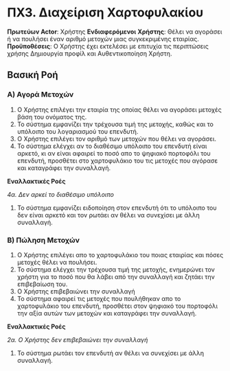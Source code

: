 # ΠΧ3. Διαχείριση Χαρτοφυλακίου

**Πρωτεύων Actor**: Χρήστης
**Ενδιαφερόμενοι**
**Χρήστης**: Θέλει να αγοράσει ή να πουλήσει έναν αριθμό μετοχών μιας συγκεκριμένης εταιρίας.  
**Προϋποθέσεις**: Ο Χρήστης έχει εκτελέσει με επιτυχία τις περιπτώσεις χρήσης Δημιουργία προφίλ και Αυθεντικοποίηση Χρήστη.

## Βασική Ροή

### Α) Αγορά Μετοχών

1. Ο Χρήστης επιλέγει την εταιρία της οποίας θέλει να αγοράσει μετοχές βάση του ονόματος της.
2. Το σύστημα εμφανίζει την τρέχουσα τιμή της μετοχής, καθώς και το υπόλοιπο του λογαριασμού του επενδυτή.
3. Ο Χρήστης επιλέγει τον αριθμό των μετοχών που θέλει να αγοράσει.
4. Το σύστημα ελέγχει αν το διαθέσιμο υπόλοιπο του επενδυτή είναι αρκετό, κι αν είναι αφαιρεί το ποσό απο το ψηφιακό πορτοφόλι του επενδυτή, προσθέτει στο χαρτοφυλάκιο του τις μετοχές που αγόρασε και καταγράφει την συναλλαγή.

**Εναλλακτικές Ροές**

*4α. Δεν αρκεί το διαθέσιμο υπόλοιπο*  
1. Το σύστημα εμφανίζει ειδοποίηση στον επενδυτή ότι το υπόλοιπο του δεν είναι αρκετό και τον ρωτάει αν θέλει να συνεχίσει με άλλη συναλλαγή.


### Β) Πώληση Μετοχών

1. Ο Χρήστης επιλέγει απο το χαρτοφυλάκιο του ποιας εταιρίας και πόσες μετοχές θέλει να πουλήσει.
2. Το σύστημα ελέγχει την τρέχουσα τιμή της μετοχής, ενημερώνει τον χρήστη για το ποσό που θα λάβει από την συναλλαγή και ζητάει την επιβεβαίωση του.
3. Ο Χρήστης επιβεβαιώνει την συναλλαγή
4. Το σύστημα αφαιρεί τις μετοχές που πουλήθηκαν απο το χαρτοφυλάκιο του επενδυτή, προσθέτει στον ψηφιακό του πορτοφόλι την αξία αυτών των μετοχών και καταγράφει την συναλλαγή.

**Εναλλακτικές Ροές**

*2α. Ο Χρήστης δεν επιβεβαιώνει την συναλλαγή*
1. Το σύστημα ρωτάει τον επενδυτή αν θέλει να συνεχίσει με άλλη συναλλαγή.